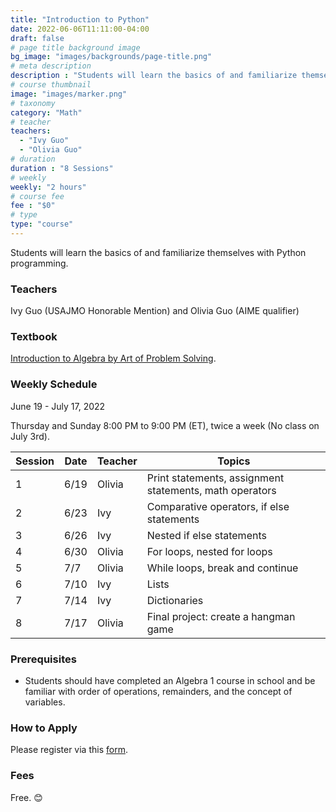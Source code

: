 ```yaml
---
title: "Introduction to Python"
date: 2022-06-06T11:11:00-04:00
draft: false
# page title background image
bg_image: "images/backgrounds/page-title.png"
# meta description
description : "Students will learn the basics of and familiarize themselves with Python programming."
# course thumbnail
image: "images/marker.png"
# taxonomy
category: "Math"
# teacher
teachers:
  - "Ivy Guo"
  - "Olivia Guo"
# duration
duration : "8 Sessions"
# weekly
weekly: "2 hours"
# course fee
fee : "$0"
# type
type: "course"
---
```


Students will learn the basics of and familiarize themselves with Python programming. 

### Teachers

Ivy Guo (USAJMO Honorable Mention) and Olivia Guo (AIME qualifier)

### Textbook 
[Introduction to Algebra by Art of Problem Solving](https://artofproblemsolving.com/store/item/intro-algebra).

### Weekly Schedule

June 19 - July 17, 2022

Thursday and Sunday 8:00 PM to 9:00 PM (ET), twice a week (No class on July 3rd).

|Session|Date  | Teacher|Topics
|-------|------|--------|------------------------------------------------------
|1      |6/19  | Olivia | Print statements, assignment statements, math operators
|2      |6/23  | Ivy    | Comparative operators, if else statements
|3      |6/26  | Ivy    | Nested if else statements
|4      |6/30  | Olivia | For loops, nested for loops
|5      |7/7   | Olivia | While loops, break and continue
|6      |7/10  | Ivy    | Lists
|7      |7/14  | Ivy    | Dictionaries
|8      |7/17  | Olivia | Final project: create a hangman game

### Prerequisites

* Students should have completed an Algebra 1 course in school and be familiar with order of operations, remainders, and the concept of variables.

### How to Apply

Please register via this [form](https://forms.gle/vqCWoodbqgfKHmjs5).

### Fees

Free. 😊

